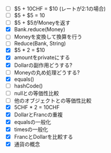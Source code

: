 - [ ] $5 + 10CHF = $10 (レートが2:1の場合)
- [ ] $5 + $5 = 10
- [ ] $5 + $5がMoneyを返す
- [x] Bank.reduce(Money)
- [ ] Moneyを変換して換算を行う
- [ ] Reduce(Bank, String)
- [x] $5 * 2 = $10
- [x] amountをprivateにする
- [x] Dollarの副作用どうする?
- [ ] Moneyの丸め処理どうする?
- [x] equals()
- [ ] hashCode()
- [ ] nullとの等価性比較
- [ ] 他のオブジェクトとの等価性比較
- [x] 5CHF * 2 = 10CHF
- [x] DollarとFrancの重複
- [x] equalsの一般化
- [x] timesの一般化
- [x] FrancとDollarを比較する
- [x] 通貨の概念